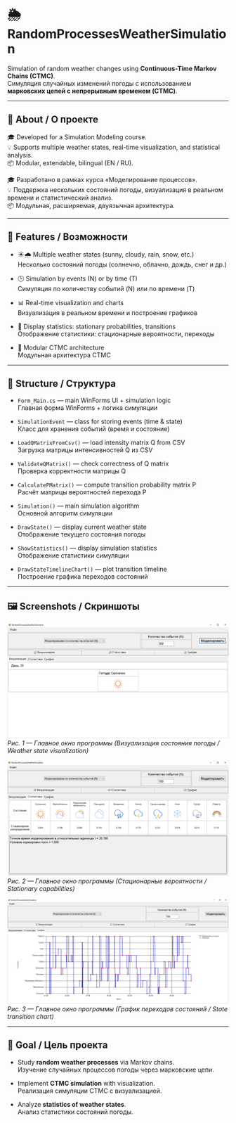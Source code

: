 # 🌦 RandomProcessesWeatherSimulation

Simulation of random weather changes using **Continuous-Time Markov Chains (CTMC)**.  
Симуляция случайных изменений погоды с использованием **марковских цепей с непрерывным временем (CTMC)**.

---

## 📌 About / О проекте

🎓 Developed for a Simulation Modeling course.  
💡 Supports multiple weather states, real-time visualization, and statistical analysis.  
📦 Modular, extendable, bilingual (EN / RU).

🎓 Разработано в рамках курса «Моделирование процессов».  
💡 Поддержка нескольких состояний погоды, визуализация в реальном времени и статистический анализ.  
📦 Модульная, расширяемая, двуязычная архитектура.

---

## 🔧 Features / Возможности

- ☀️🌧 Multiple weather states (sunny, cloudy, rain, snow, etc.)  
  Несколько состояний погоды (солнечно, облачно, дождь, снег и др.)

- 🕒 Simulation by events (N) or by time (T)  
  Симуляция по количеству событий (N) или по времени (T)

- 📊 Real-time visualization and charts  
  Визуализация в реальном времени и построение графиков

- 📄 Display statistics: stationary probabilities, transitions  
  Отображение статистики: стационарные вероятности, переходы

- 🧩 Modular CTMC architecture  
  Модульная архитектура CTMC

---

## 📁 Structure / Структура

- `Form_Main.cs` — main WinForms UI + simulation logic  
  Главная форма WinForms + логика симуляции

- `SimulationEvent` — class for storing events (time & state)  
  Класс для хранения событий (время и состояние)

- `LoadQMatrixFromCsv()` — load intensity matrix Q from CSV  
  Загрузка матрицы интенсивностей Q из CSV

- `ValidateQMatrix()` — check correctness of Q matrix  
  Проверка корректности матрицы Q

- `CalculatePMatrix()` — compute transition probability matrix P  
  Расчёт матрицы вероятностей перехода P

- `Simulation()` — main simulation algorithm  
  Основной алгоритм симуляции

- `DrawState()` — display current weather state  
  Отображение текущего состояния погоды

- `ShowStatistics()` — display simulation statistics  
  Отображение статистики симуляции

- `DrawStateTimelineChart()` — plot transition timeline  
  Построение графика переходов состояний

---

## 🖼 Screenshots / Скриншоты

![Visualization](images/visualization.png)  
*Рис. 1 — Главное окно программы (Визуализация состояния погоды / Weather state visualization)*

![Statistics](images/statistics.png)  
*Рис. 2 — Главное окно программы (Стационарные вероятности / Stationary capabilities)*

![Chart](images/chart.png)  
*Рис. 3 — Главное окно программы (График переходов состояний / State transition chart)*

---

## 🎯 Goal / Цель проекта

- Study **random weather processes** via Markov chains.  
  Изучение случайных процессов погоды через марковские цепи.

- Implement **CTMC simulation** with visualization.  
  Реализация симуляции CTMC с визуализацией.

- Analyze **statistics of weather states**.  
  Анализ статистики состояний погоды.
